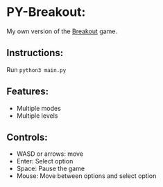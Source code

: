 # PY-Breakout:

My own version of the [Breakout](https://en.wikipedia.org/wiki/Breakout_(video_game)) game.

## Instructions:

Run `python3 main.py`

## Features:

- Multiple modes
- Multiple levels

## Controls:

- WASD or arrows: move
- Enter: Select option
- Space: Pause the game
- Mouse: Move between options and select option
